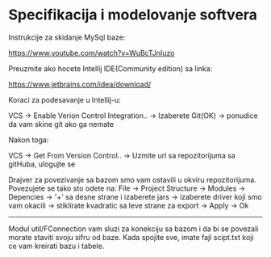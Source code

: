 # Specifikacija i modelovanje softvera

Instrukcije za skidanje MySql baze:

https://www.youtube.com/watch?v=WuBcTJnIuzo

Preuzmite ako hocete Intellij IDE(Community edition) sa linka:

https://www.jetbrains.com/idea/download/

Koraci za podesavanje u Intellij-u:

  VCS -> Enable Verion Control Integration.. -> Izaberete Git(OK) -> ponudice da vam skine git ako ga nemate 

  Nakon toga:

  VCS -> Get From Version Control.. -> Uzmite url sa repozitorijuma sa gitHuba, ulogujte se

  Drajver za povezivanje sa bazom smo vam ostavili u okviru repozitorijuma.
  Povezujete se tako sto odete na:
  File -> Project Structure -> Modules -> Depencies -> '+' sa desne strane i izaberete jars -> izaberete driver koji smo vam okacili -> stiklirate kvadratic sa leve   strane za export -> Apply -> Ok

------------------------------------------------
Modul util/FConnection vam sluzi za konekciju sa bazom i da bi se povezali morate staviti svoju sifru od baze. 
Kada spojite sve, imate fajl scipt.txt koji ce vam kreirati bazu i tabele.
